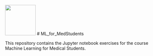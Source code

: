 <img src="https://github.com/IFL-CAMP/ML_for_MedStudents/blob/master/Images/logo_CS_MS.png?raw=true" width="100" height="100"> # ML_for_MedStudents


This repository contains the Jupyter notebook exercises for the course Machine Learning for Medical Students.
